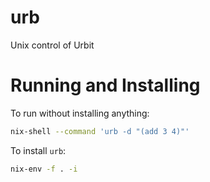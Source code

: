 # urb

Unix control of Urbit

# Running and Installing

To run without installing anything:

```bash
nix-shell --command 'urb -d "(add 3 4)"'
```

To install `urb`:

```bash
nix-env -f . -i
```
